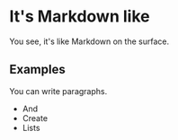<h1>It's Markdown like</h1>
<p>
  
  You see, it's like Markdown on the surface.
  
</p>
<h2>Examples</h2>
<p>
  
  You can write paragraphs.
  
</p>
<ul>
  <li>And</li>
  <li>Create</li>
  <li>Lists</li>
</ul>

